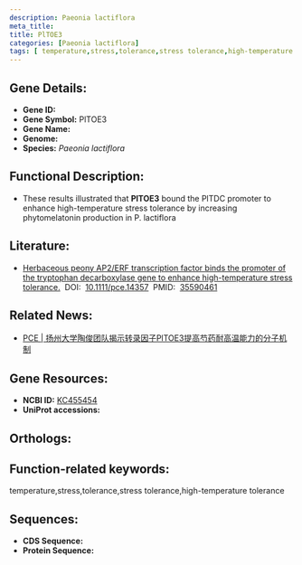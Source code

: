 ```yaml
---
description: Paeonia lactiflora
meta_title:
title: PlTOE3
categories: [Paeonia lactiflora]
tags: [ temperature,stress,tolerance,stress tolerance,high-temperature tolerance ]
---
```


## Gene Details:
- **Gene ID:**	[]()
- **Gene Symbol:** PlTOE3
- **Gene Name:** 
- **Genome:** []()
- **Species:** *Paeonia lactiflora*

## Functional Description:
   - These results illustrated that **PlTOE3** bound the PlTDC promoter to enhance high-temperature stress tolerance by increasing phytomelatonin production in P. lactiflora

## Literature:
   - [Herbaceous peony AP2/ERF transcription factor binds the promoter of the tryptophan decarboxylase gene to enhance high-temperature stress tolerance.]( https://onlinelibrary.wiley.com/doi/10.1111/pce.14357)&nbsp;&nbsp;DOI:&nbsp;&nbsp;[10.1111/pce.14357](https://onlinelibrary.wiley.com/doi/10.1111/pce.14357)&nbsp;&nbsp;PMID:&nbsp;&nbsp;[35590461](https://pubmed.ncbi.nlm.nih.gov/35590461/)

## Related News:
   - [PCE | 扬州大学陶俊团队揭示转录因子PlTOE3提高芍药耐高温能力的分子机制](https://mp.weixin.qq.com/s?__biz=Mzg3MDEwNDEyMg==&mid=2247529952&idx=6&sn=e4601ac0db2f3e466c5b6d5fc2d50341&chksm=ce90d8b5f9e751a3e4ae358ba0229b10632bf0b65ac5413bedc4e2891c64dee48788c4e03f1d&scene=27#wechat_redirect)

## Gene Resources:
- **NCBI ID:** [KC455454](https://www.ncbi.nlm.nih.gov/gene/?term=KC455454)
- **UniProt accessions:** [](https://www.uniprot.org/uniprotkb//entry)

## Orthologs:


## Function-related keywords:
temperature,stress,tolerance,stress tolerance,high-temperature tolerance

## Sequences:
- **CDS Sequence:**
- **Protein Sequence:**
